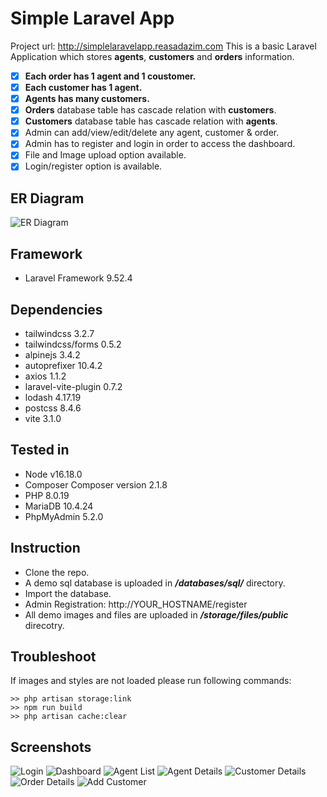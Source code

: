 # Simple Laravel App
Project url: http://simplelaravelapp.reasadazim.com
This is a basic Laravel Application which stores **agents**, **customers** and **orders** information. 
 - [x] **Each order has 1 agent and 1 coustomer.**
 - [x] **Each customer has 1 agent.** 
 - [x] **Agents has many  customers.**
 - [x] **Orders** database table has cascade relation with **customers**.
 - [x] **Customers** database table has cascade relation with **agents**.
 - [x] Admin can add/view/edit/delete any agent, customer & order.
 - [x] Admin has to register and login in order to access the dashboard.
 - [x] File and Image upload option available.
 - [x] Login/register option is available.
## ER Diagram
![ER Diagram](https://reasadazim.com/wp-content/uploads/2023/02/simple-laravel-app.jpg)

## Framework
 - Laravel Framework 9.52.4 
## Dependencies
 - tailwindcss 3.2.7
 - tailwindcss/forms 0.5.2
 - alpinejs 3.4.2
 - autoprefixer 10.4.2
 - axios 1.1.2
 - laravel-vite-plugin 0.7.2 
 - lodash 4.17.19
 - postcss 8.4.6
 - vite 3.1.0
## Tested in
 - Node v16.18.0
 - Composer Composer version 2.1.8
 - PHP 8.0.19
 - MariaDB 10.4.24
 - PhpMyAdmin 5.2.0
   
## Instruction
 - Clone the repo.
 - A demo sql database is uploaded in ***/databases/sql/*** directory.
 - Import the database.
 - Admin Registration: http://YOUR_HOSTNAME/register
 - All demo images and files are uploaded in ***/storage/files/public*** direcotry.

## Troubleshoot
If images and styles are not loaded please run following commands:
```
>> php artisan storage:link
>> npm run build
>> php artisan cache:clear
```
## Screenshots
![Login](https://reasadazim.com/wp-content/uploads/2023/02/1.png)
![Dashboard](https://reasadazim.com/wp-content/uploads/2023/02/2.png)
![Agent List](https://reasadazim.com/wp-content/uploads/2023/02/3.png)
![Agent Details](https://reasadazim.com/wp-content/uploads/2023/02/4.png)
![Customer Details](https://reasadazim.com/wp-content/uploads/2023/02/6.png)
![Order Details](https://reasadazim.com/wp-content/uploads/2023/02/5.png)
![Add Customer](https://reasadazim.com/wp-content/uploads/2023/02/7.png)
